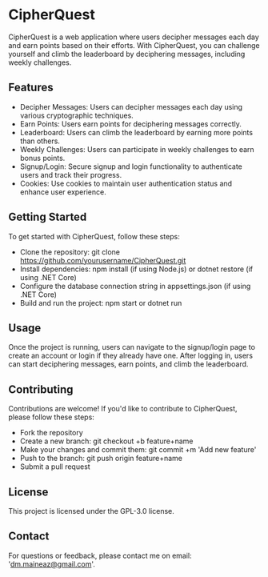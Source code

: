 # CipherQuest
CipherQuest is a web application where users decipher messages each day and earn points based on their efforts. With CipherQuest, 
you can challenge yourself and climb the leaderboard by deciphering messages, including weekly challenges.

## Features
+ Decipher Messages: Users can decipher messages each day using various cryptographic techniques.
+ Earn Points: Users earn points for deciphering messages correctly.
+ Leaderboard: Users can climb the leaderboard by earning more points than others.
+ Weekly Challenges: Users can participate in weekly challenges to earn bonus points.
+ Signup/Login: Secure signup and login functionality to authenticate users and track their progress.
+ Cookies: Use cookies to maintain user authentication status and enhance user experience.

## Getting Started
To get started with CipherQuest, follow these steps:
+ Clone the repository: git clone https://github.com/yourusername/CipherQuest.git
+ Install dependencies: npm install (if using Node.js) or dotnet restore (if using .NET Core)
+ Configure the database connection string in appsettings.json (if using .NET Core)
+ Build and run the project: npm start or dotnet run

## Usage
Once the project is running, users can navigate to the signup/login page to create an account or login if they already have one. After logging in, 
users can start deciphering messages, earn points, and climb the leaderboard.

## Contributing
Contributions are welcome! If you'd like to contribute to CipherQuest, please follow these steps:
+ Fork the repository
+ Create a new branch: git checkout +b feature+name
+ Make your changes and commit them: git commit +m 'Add new feature'
+ Push to the branch: git push origin feature+name
+ Submit a pull request
## License
This project is licensed under the GPL-3.0 license.

## Contact
For questions or feedback, please contact me on email: 'dm.maineaz@gmail.com'.
